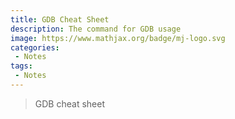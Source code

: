 ```yaml
---
title: GDB Cheat Sheet
description: The command for GDB usage
image: https://www.mathjax.org/badge/mj-logo.svg
categories:
 - Notes
tags:
 - Notes
---
```


> GDB cheat sheet
<!-- more -->
